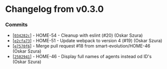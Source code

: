 # Changelog from v0.3.0
### Commits
* [[`034282c`](http://github.com/oskarszura/smarthome/commit/034282cd646f264d040cef2d6915f60c80283ae3)] - HOME-54 - Cleanup with eslint (#20) (Oskar Szura)
* [[`e2cfa73`](http://github.com/oskarszura/smarthome/commit/e2cfa73f17cfc27f58caf37eb9a94213f99ee9b0)] - HOME-51 - Update webpack to version 4 (#19) (Oskar Szura)
* [[`e7570f6`](http://github.com/oskarszura/smarthome/commit/e7570f6e9839f5b0bd2b9e63b0cfe50384bc720c)] - Merge pull request #18 from smart-evolution/HOME-46 (Oskar Szura)
* [[`2502941`](http://github.com/oskarszura/smarthome/commit/25029412f6e13820f51868c8720614585e5d7797)] - HOME-46 - Display full names of agents instead od ID's (Oskar Szura)